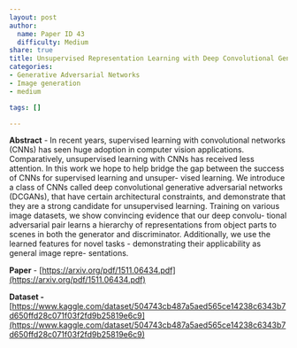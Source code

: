```yaml
---
layout: post
author:
  name: Paper ID 43
  difficulty: Medium
share: true
title: Unsupervised Representation Learning with Deep Convolutional Generative Adversarial Networks
categories:
- Generative Adversarial Networks
- Image generation
- medium

tags: []

---
```

**Abstract** - In recent years, supervised learning with convolutional networks (CNNs) has
seen huge adoption in computer vision applications. Comparatively, unsupervised
learning with CNNs has received less attention. In this work we hope to help
bridge the gap between the success of CNNs for supervised learning and unsuper-
vised learning. We introduce a class of CNNs called deep convolutional generative
adversarial networks (DCGANs), that have certain architectural constraints, and
demonstrate that they are a strong candidate for unsupervised learning. Training
on various image datasets, we show convincing evidence that our deep convolu-
tional adversarial pair learns a hierarchy of representations from object parts to
scenes in both the generator and discriminator. Additionally, we use the learned
features for novel tasks - demonstrating their applicability as general image repre-
sentations.

**Paper** - [https://arxiv.org/pdf/1511.06434.pdf](https://arxiv.org/pdf/1511.06434.pdf)

**Dataset -** [https://www.kaggle.com/dataset/504743cb487a5aed565ce14238c6343b7d650ffd28c071f03f2fd9b25819e6c9](https://www.kaggle.com/dataset/504743cb487a5aed565ce14238c6343b7d650ffd28c071f03f2fd9b25819e6c9)
    